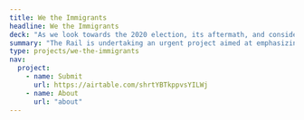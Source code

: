 ```yaml
---
title: We the Immigrants
headline: We the Immigrants
deck: "As we look towards the 2020 election, its aftermath, and consider the future of our fragile democracy, the Rail is undertaking an urgent project aimed at emphasizing immigration and its prevalence in various communities across America, especially those who have made significant contributions to the cultural fabric of society. [read more »](#)"
summary: "The Rail is undertaking an urgent project aimed at emphasizing immigration and its prevalence in various communities across America."
type: projects/we-the-immigrants
nav:
  project:
    - name: Submit
      url: https://airtable.com/shrtYBTkppvsYILWj
    - name: About
      url: "about"
---
```

